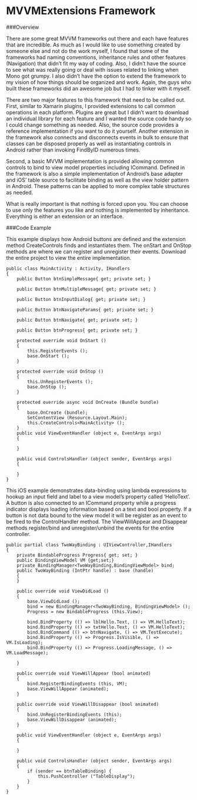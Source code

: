 MVVMExtensions Framework
===================

###Overview

There are some great MVVM frameworks out there and each have features that are incredible. As much as I would like to use something created by someone else and not do the work myself, I found that some of the frameworks had naming conventions, inheritance rules and other features (Navigation) that didn’t fit my way of coding.  Also, I didn’t have the source to see what was really going or deal with issues related to linking when Mono got grumpy.  I also didn’t have the option to extend the framework to my vision of how things should be organized and work. Again, the guys who built these frameworks did an awesome job but I had to tinker with it myself.

There are two major features to this framework that need to be called out.  First, similar to Xamarin plugins, I provided extensions to call common operations in each platform. Plugins are great but I didn’t want to download an individual library for each feature and I wanted the source code handy so I could change something as needed.  Also, the source code provides a reference implementation if you want to do it yourself. Another extension in the framework also connects and disconnects events in bulk to ensure that classes can be disposed properly as well as instantiating controls in Android rather than invoking FindByID numerous times.

Second, a basic MVVM implementation is provided allowing common controls to bind to view model properties including ICommand.  Defined in the framework is also a simple implementation of Android’s base adapter and iOS’ table source to facilitate binding as well as the view holder pattern in Android.  These patterns can be applied to more complex table structures as needed.

What is really important is that nothing is forced upon you.  You can choose to use only the features you like and nothing is implemented by inheritance.  Everything is either an extension or an interface.

###Code Example

This example displays how Android buttons are defined and the extension method CreateControls finds and instantiates them.  The onStart and OnStop methods are where we can register and unregister their events.  Download the entire project to view the entire implementation.

	public class MainActivity : Activity, IHandlers
	{
		public Button btnSimpleMessage{ get; private set; }

		public Button btnMultipleMessage{ get; private set; }

		public Button btnInputDialog{ get; private set; }

		public Button btnNavigateParams{ get; private set; }

		public Button btnNavigate{ get; private set; }

		public Button btnProgress{ get; private set; }

		protected override void OnStart ()
		{
			this.RegisterEvents ();
			base.OnStart ();
		}

		protected override void OnStop ()
		{
			this.UnRegisterEvents ();
			base.OnStop ();
		}
			
		protected override async void OnCreate (Bundle bundle)
		{
			base.OnCreate (bundle);
			SetContentView (Resource.Layout.Main);
			this.CreateControls<MainActivity> ();
		}
		public void ViewEventHandler (object e, EventArgs args)
		{

		}

		public void ControlsHandler (object sender, EventArgs args)
		{
	
		}
	}


This iOS example demonstrates data-binding using lambda expressions to hookup an input field and label to a view model’s property called ‘HelloText’.  A button is also connected to an ICommand property while a progress indicator displays loading information based on a text and bool property. If a button is not data bound to the view model it will be register as an event to be fired to the ControlHandler method.  The ViewWillAppear and Disappear methods register/bind and unregister/unbind the events for the entire controller.

	public partial class TwoWayBinding : UIViewController,IHandlers
	{
		private BindableProgress Progress{ get; set; }
		public BindingViewModel VM {get;set;}
		private BindingManager<TwoWayBinding,BindingViewModel> bind;
		public TwoWayBinding (IntPtr handle) : base (handle)
		{
		}

		public override void ViewDidLoad ()
		{
			base.ViewDidLoad ();
			bind = new BindingManager<TwoWayBinding, BindingViewModel> ();
			Progress = new BindableProgress (this.View);

			bind.BindProperty (() => lblHello.Text, () => VM.HelloText);
			bind.BindProperty (() => txtHello.Text, () => VM.HelloText);
			bind.BindCommand (() => btnNavigate, () => VM.TestExecute);
			bind.BindProperty (() => Progress.IsVisible, () => VM.IsLoading);
			bind.BindProperty (() => Progress.LoadingMessage, () => VM.LoadMessage);

		}

		public override void ViewWillAppear (bool animated)
		{
			bind.RegisterBindingEvents (this, VM);
			base.ViewWillAppear (animated);
		}

		public override void ViewWillDisappear (bool animated)
		{
			bind.UnRegisterBindingEvents (this);
			base.ViewWillDisappear (animated);
		}

		public void ViewEventHandler (object e, EventArgs args)
		{

		}

		public void ControlsHandler (object sender, EventArgs args)
		{
			if (sender == btnTableBinding) {
				this.PushController ("TableDisplay");
			}
		}
	}
